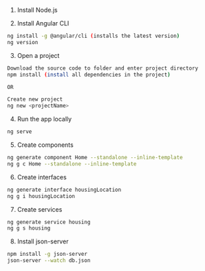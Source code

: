 1) Install Node.js

2) Install Angular CLI
```bash
ng install -g @angular/cli (installs the latest version)
ng version
```

3) Open a project

```bash
Download the source code to folder and enter project directory
npm install (install all dependencies in the project)

OR

Create new project
ng new <projectName>
```

4) Run the app locally
```bash
ng serve
```

5) Create components
```bash
ng generate component Home --standalone --inline-template
ng g c Home --standalone --inline-template
```

6) Create interfaces
```bash
ng generate interface housingLocation
ng g i housingLocation
```

7) Create services
```bash
ng generate service housing
ng g s housing
```

8) Install json-server
``` bash
npm install -g json-server
json-server --watch db.json
```